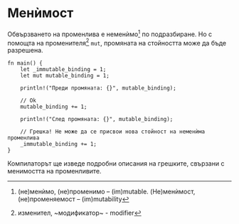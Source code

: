 # Менѝмост

Обвързването на променлива е неменѝмо[^immutable] по подразбиране. Но с
помощта на променителя[^modifier] `mut`, промяната на стойността може да бъде
разрешена.

```rust,editable,ignore,mdbook-runnable
fn main() {
    let _immutable_binding = 1;
    let mut mutable_binding = 1;

    println!("Преди промяната: {}", mutable_binding);

    // Ok
    mutable_binding += 1;

    println!("След промяната: {}", mutable_binding);

    // Грешка! Не може да се присвои нова стойност на неменѝма променлива
    _immutable_binding += 1;
}
```
Компилаторът ще изведе подробни описания на грешките, свързани с менимостта на
променливите.

[^immutable]: (не)менѝмо, (не)променимо – (im)mutable. (Не)менѝмост,
  (не)променяемост – (im)mutability

[^modifier]: изменител, ~модификатор~ - modifier
